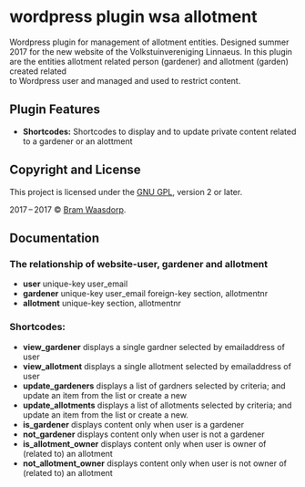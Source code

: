 # wordpress plugin wsa allotment

Wordpress plugin for management of allotment entities. Designed summer 2017 for the new website of the Volkstuinvereniging Linnaeus.
In this plugin are the entities allotment related person (gardener) and allotment (garden) created related  
to Wordpress user and managed and used to restrict content.

## Plugin Features

* **Shortcodes:** Shortcodes to display and to update private content related to a gardener or an alottment  


## Copyright and License

This project is licensed under the [GNU GPL](http://www.gnu.org/licenses/old-licenses/gpl-2.0.html), version 2 or later.

2017&thinsp;&ndash;&thinsp;2017 &copy; [Bram Waasdorp](http://www.waasdorpsoekhan.nl).

## Documentation

### The relationship of website-user, gardener and allotment

* **user** 		unique-key 	user_email
* **gardener**	unique-key	user_email
			foreign-key section, allotmentnr
* **allotment**	unique-key	section, allotmentnr 

### Shortcodes:
* **view_gardener**		displays a single gardner selected by emailaddress of user
* **view_allotment**		displays a single allotment selected by emailaddress of user
* **update_gardeners**	displays a list of gardners selected by criteria; and update an item from the list or create a new
* **update_allotments**	displays a list of allotments selected by criteria; and update an item from the list or create a new.
* **is_gardener**			displays content only when user is a gardener
* **not_gardener**		displays content only when user is not a gardener  
* **is_allotment_owner**	displays content only when user is owner of (related to) an allotment
* **not_allotment_owner**	displays content only when user is not owner of (related to) an allotment  
